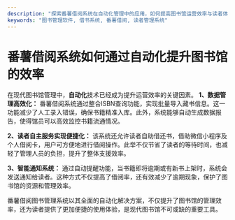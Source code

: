 ```yaml
---
description: "探索番薯借阅系统在自动化管理中的应用，如何提高图书馆运营效率与读者体验。"
keywords: "图书管理软件, 借书系统, 番薯借阅, 读者管理系统"
---
```

# 番薯借阅系统如何通过自动化提升图书馆的效率

在现代图书馆管理中，**自动化**技术已经成为提升运营效率的关键因素。 **1、数据管理高效化：** 番薯借阅系统通过整合ISBN查询功能，实现批量导入藏书信息。这一功能减少了人工录入错误，确保书籍精准入库。此外，系统能够自动生成数据报告，使得馆员可以高效监控书籍流通情况。

**2、读者自主服务实现便捷化：** 该系统还允许读者自助借还书，借助微信小程序及个人借阅卡，用户可方便地进行借阅操作。此举不仅节省了读者的等待时间，也减轻了管理人员的负担，提升了整体支援效率。

**3、智能通知系统：** 通过自动提醒功能，当书籍即将逾期或有新书上架时，系统会发送通知给读者。这种方式不仅提高了借阅率，还有效减少了逾期现象，保护了图书馆的资源和管理效率。

番薯借阅图书管理系统以其全面的自动化解决方案，不仅提升了图书馆的管理效率，还为读者提供了更加便捷的使用体验，是现代图书馆不可或缺的重要工具。

